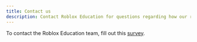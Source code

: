 ```yaml
---
title: Contact us
description: Contact Roblox Education for questions regarding how our resources can be used to teach coding and more in the classroom.
---
```


To contact the Roblox Education team, fill out this [survey](https://roblox.qualtrics.com/jfe/form/SV_8oiiVEvjteux7hk).
